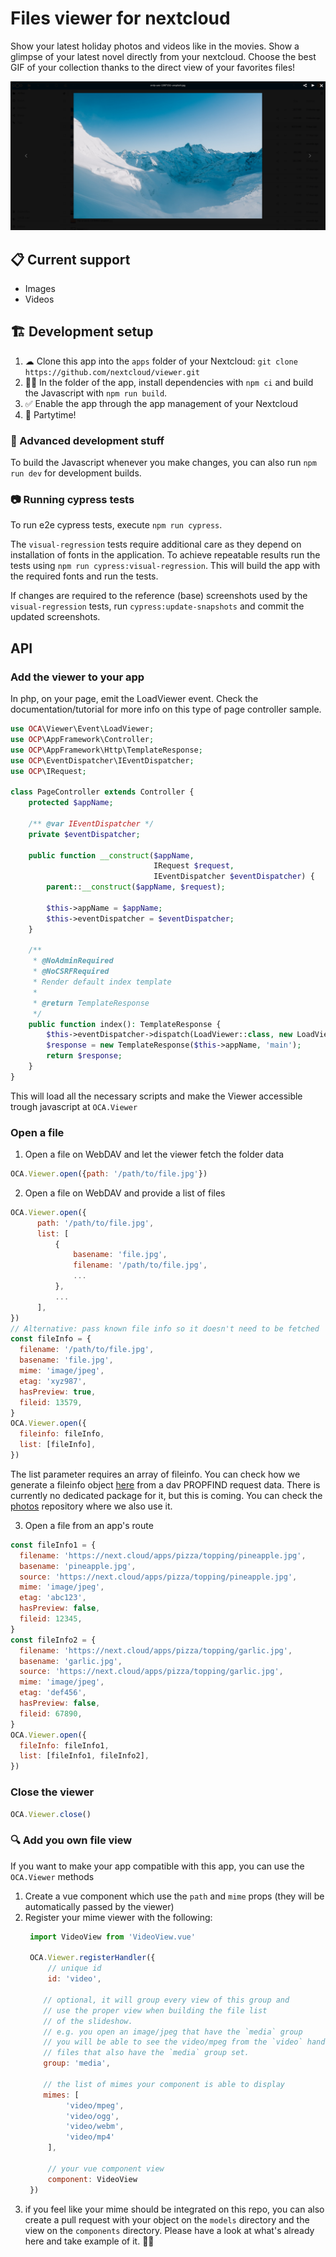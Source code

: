 # Files viewer for nextcloud

Show your latest holiday photos and videos like in the movies. Show a glimpse of your latest novel directly from your nextcloud. Choose the best GIF of your collection thanks to the direct view of your favorites files!

![viewer](https://raw.githubusercontent.com/nextcloud/screenshots/master/apps/Viewer/viewer.png?v=2)

## 📋 Current support
- Images
- Videos

## 🏗 Development setup
1. ☁ Clone this app into the `apps` folder of your Nextcloud: `git clone https://github.com/nextcloud/viewer.git`
2. 👩‍💻 In the folder of the app, install dependencies with `npm ci` and build the Javascript with `npm run build`.
3. ✅ Enable the app through the app management of your Nextcloud
4. 🎉 Partytime!

### 🧙 Advanced development stuff
To build the Javascript whenever you make changes, you can also run `npm run dev` for development builds.

### 📷 Running cypress tests
To run e2e cypress tests, execute `npm run cypress`.

The `visual-regression` tests require additional care as they depend on installation of fonts in the application. To achieve repeatable results run the tests using `npm run cypress:visual-regression`. This will build the app with the required fonts and run the tests.

If changes are required to the reference (base) screenshots used by the `visual-regression` tests, run `cypress:update-snapshots` and commit the updated screenshots.

## API

### Add the viewer to your app
In php, on your page, emit the LoadViewer event.
Check the documentation/tutorial for more info on this type of page controller sample.
``` php
use OCA\Viewer\Event\LoadViewer;
use OCP\AppFramework\Controller;
use OCP\AppFramework\Http\TemplateResponse;
use OCP\EventDispatcher\IEventDispatcher;
use OCP\IRequest;

class PageController extends Controller {
	protected $appName;

	/** @var IEventDispatcher */
	private $eventDispatcher;

	public function __construct($appName,
								IRequest $request,
								IEventDispatcher $eventDispatcher) {
		parent::__construct($appName, $request);

		$this->appName = $appName;
		$this->eventDispatcher = $eventDispatcher;
	}

	/**
	 * @NoAdminRequired
	 * @NoCSRFRequired
	 * Render default index template
	 *
	 * @return TemplateResponse
	 */
	public function index(): TemplateResponse {
		$this->eventDispatcher->dispatch(LoadViewer::class, new LoadViewer());
		$response = new TemplateResponse($this->appName, 'main');
		return $response;
	}
}
```
This will load all the necessary scripts and make the Viewer accessible trough javascript at `OCA.Viewer`

### Open a file
1. Open a file on WebDAV and let the viewer fetch the folder data
  ```js
  OCA.Viewer.open({path: '/path/to/file.jpg'})
  ```
2. Open a file on WebDAV and provide a list of files
  ```js
  OCA.Viewer.open({
		path: '/path/to/file.jpg',
		list: [
			{
				basename: 'file.jpg',
				filename: '/path/to/file.jpg',
				...
			},
			...
		],
  })
  // Alternative: pass known file info so it doesn't need to be fetched
  const fileInfo = {
	filename: '/path/to/file.jpg',
	basename: 'file.jpg',
	mime: 'image/jpeg',
	etag: 'xyz987',
	hasPreview: true,
	fileid: 13579,
  }
  OCA.Viewer.open({
	fileinfo: fileInfo,
	list: [fileInfo],
  })
  ```
  The list parameter requires an array of fileinfo. You can check how we generate a fileinfo object [here](https://github.com/nextcloud/viewer/blob/master/src/utils/fileUtils.js#L97) from a dav PROPFIND request data. There is currently no dedicated package for it, but this is coming. You can check the [photos](https://github.com/nextcloud/photos) repository where we also use it.

3. Open a file from an app's route
  ```js
  const fileInfo1 = {
	filename: 'https://next.cloud/apps/pizza/topping/pineapple.jpg',
	basename: 'pineapple.jpg',
	source: 'https://next.cloud/apps/pizza/topping/pineapple.jpg',
	mime: 'image/jpeg',
	etag: 'abc123',
	hasPreview: false,
	fileid: 12345,
  }
  const fileInfo2 = {
	filename: 'https://next.cloud/apps/pizza/topping/garlic.jpg',
	basename: 'garlic.jpg',
	source: 'https://next.cloud/apps/pizza/topping/garlic.jpg',
	mime: 'image/jpeg',
	etag: 'def456',
	hasPreview: false,
	fileid: 67890,
  }
  OCA.Viewer.open({
	fileInfo: fileInfo1,
	list: [fileInfo1, fileInfo2],
  })
  ```

### Close the viewer
```js
OCA.Viewer.close()
```

### 🔍 Add you own file view
If you want to make your app compatible with this app, you can use the `OCA.Viewer` methods
1. Create a vue component which use the `path` and `mime` props (they will be automatically passed by the viewer)
2. Register your mime viewer with the following:
   ``` js
    import VideoView from 'VideoView.vue'

    OCA.Viewer.registerHandler({
        // unique id
        id: 'video',

       // optional, it will group every view of this group and
       // use the proper view when building the file list
       // of the slideshow.
       // e.g. you open an image/jpeg that have the `media` group
       // you will be able to see the video/mpeg from the `video` handler
       // files that also have the `media` group set.
       group: 'media',

       // the list of mimes your component is able to display
       mimes: [
            'video/mpeg',
            'video/ogg',
            'video/webm',
            'video/mp4'
        ],

        // your vue component view
        component: VideoView
    })
   ```
3. if you feel like your mime should be integrated on this repo, you can also create a pull request with your object on the `models` directory and the view on the `components` directory. Please have a look at what's already here and take example of it. 🙇‍♀️
